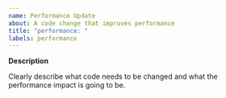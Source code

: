 ```yaml
---
name: Performance Update
about: A code change that improves performance
title: "performance: "
labels: performance
---
```


**Description**

Clearly describe what code needs to be changed and what the performance impact is going to be.
